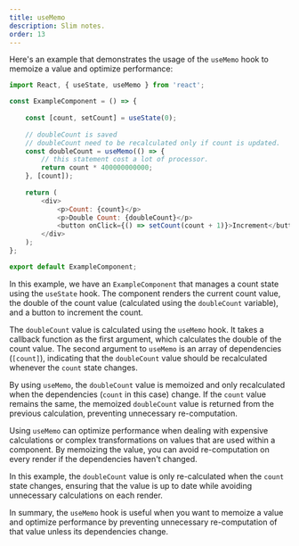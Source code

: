 ```yaml
---
title: useMemo
description: Slim notes.
order: 13
---
```


Here's an example that demonstrates the usage of the `useMemo` hook to memoize a value and optimize performance:

```javascript
import React, { useState, useMemo } from 'react';

const ExampleComponent = () => { 
	
	const [count, setCount] = useState(0);
	
	// doubleCount is saved
	// doubleCount need to be recalculated only if count is updated.
	const doubleCount = useMemo(() => { 
		// this statement cost a lot of processor. 
		return count * 400000000000; 
	}, [count]);
	
	return (
		<div>
			<p>Count: {count}</p>
			<p>Double Count: {doubleCount}</p>
			<button onClick={() => setCount(count + 1)}>Increment</button>
		</div>
	);
};

export default ExampleComponent;
```

In this example, we have an `ExampleComponent` that manages a count state using the `useState` hook. The component renders the current count value, the double of the count value (calculated using the `doubleCount` variable), and a button to increment the count.

The `doubleCount` value is calculated using the `useMemo` hook. It takes a callback function as the first argument, which calculates the double of the count value. The second argument to `useMemo` is an array of dependencies (`[count]`), indicating that the `doubleCount` value should be recalculated whenever the `count` state changes.

By using `useMemo`, the `doubleCount` value is memoized and only recalculated when the dependencies (`count` in this case) change. If the `count` value remains the same, the memoized `doubleCount` value is returned from the previous calculation, preventing unnecessary re-computation.

Using `useMemo` can optimize performance when dealing with expensive calculations or complex transformations on values that are used within a component. By memoizing the value, you can avoid re-computation on every render if the dependencies haven't changed.

In this example, the `doubleCount` value is only re-calculated when the `count` state changes, ensuring that the value is up to date while avoiding unnecessary calculations on each render.

In summary, the `useMemo` hook is useful when you want to memoize a value and optimize performance by preventing unnecessary re-computation of that value unless its dependencies change.
